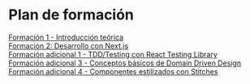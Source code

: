 # Plan de formación

[Formación 1 - Introducción teórica](lessons/lesson1.md)\
[Formación 2: Desarrollo con Next.js](lessons/lesson2.md)\
[Formación adicional 1 - TDD/Testing con React Testing Library](lessons/lessonExtra1.md)\
[Formación adicional 3 - Conceptos básicos de Domain Driven Design](lessons/lessonExtra3.md)\
[Formación adicional 4 - Componentes estilizados con Stitches](lessons/lessonExtra4.md)
